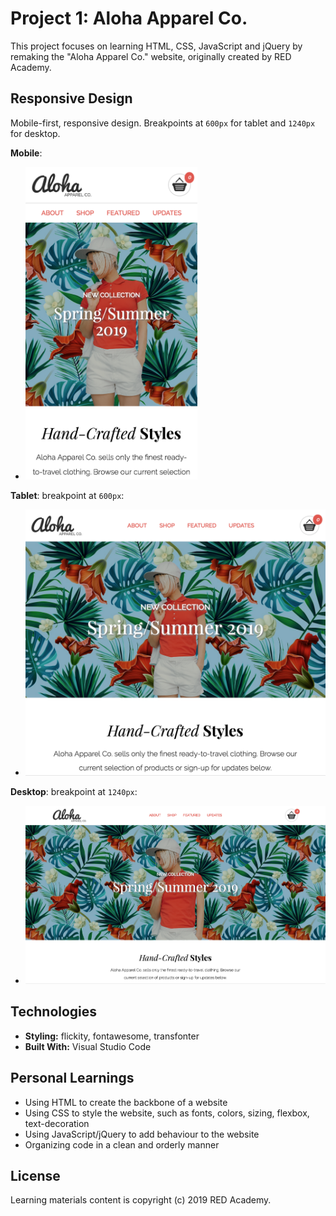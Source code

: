 # Project 1: Aloha Apparel Co.

This project focuses on learning HTML, CSS, JavaScript and jQuery by remaking the "Aloha Apparel Co." website, originally created by RED Academy.

## **Responsive Design**

Mobile-first, responsive design. Breakpoints at `600px` for tablet and `1240px` for desktop.

**Mobile**:

- <img src="images/ScreenShot-aloha-mobile.png" width="auto" height="500">

**Tablet**: breakpoint at `600px`:

- <img src="images/ScreenShot-aloha-tablet.png" width="500" height="auto">

**Desktop**: breakpoint at `1240px`:

- <img src="images/ScreenShot-aloha-desktop.png" width="800" height="auto">

## **Technologies**

- **Styling:** flickity, fontawesome, transfonter
- **Built With:** Visual Studio Code

## **Personal Learnings**

- Using HTML to create the backbone of a website
- Using CSS to style the website, such as fonts, colors, sizing, flexbox, text-decoration
- Using JavaScript/jQuery to add behaviour to the website
- Organizing code in a clean and orderly manner

## **License**

Learning materials content is copyright (c) 2019 RED Academy.
